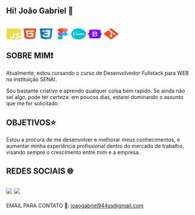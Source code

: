 ## Hi! João Gabriel 👾

<div style="display: inline_block"><br>
  <img align="center" alt="JAO-JS" height="30" width="40" src="https://raw.githubusercontent.com/devicons/devicon/master/icons/javascript/javascript-plain.svg">
  <img align="center" alt="JAO-HTML" height="30" width="40" src="https://raw.githubusercontent.com/devicons/devicon/master/icons/html5/html5-original.svg">
  <img align="center" alt="JAO-CSS" height="30" width="40" src="https://raw.githubusercontent.com/devicons/devicon/master/icons/css3/css3-original.svg">
  <img align="center" alt="JAO-FIGMA" height="30" width="40" src="https://raw.githubusercontent.com/devicons/devicon/master/icons/figma/figma-original.svg">
  <img align="center" alt="JAO-CANVA" height="30" width="40" src="https://raw.githubusercontent.com/devicons/devicon/master/icons/canva/canva-original.svg">
  <img align="center" alt="JAO-BOOTSTRAP" height="30" width="40" src="https://raw.githubusercontent.com/devicons/devicon/master/icons/bootstrap/bootstrap-original.svg">
  <img align="center" alt="JAO-GIT" height="30" width="40" src="https://raw.githubusercontent.com/devicons/devicon/master/icons/git/git-original.svg">
</div>



## SOBRE MIM❗
Atualmente, estou cursando o curso de Desenvolvedor Fullstack para WEB na instituição SENAI.



Sou bastante criativo e aprendo qualquer coisa bem rapido. Se ainda não sei algo, pode ter certeza: em poucos dias, estarei dominando o assunto que me for solicitado.

## OBJETIVOS⭐
Estou a procura de me desenvolver e melhorar meus conhecimentos, e aumentar minha 
experiência profissional dentro do mercado de trabalho, visando sempre o crescimento 
entre mim e a empresa.

## REDES SOCIAIS 🌐
   <a href="https://instagram.com/joaogabriel944s" target="_blank"><img src="https://img.shields.io/badge/-Instagram-%23E4405F?style=for-the-badge&logo=instagram&logoColor=white" target="_blank"></a>
  <a href="https://www.linkedin.com/in/gabriel-silva944ss/" target="_blank"><img src="https://img.shields.io/badge/-LinkedIn-%230077B5?style=for-the-badge&logo=linkedin&logoColor=white" target="_blank"></a> 
  -
  EMAIL PARA CONTATO 📩: joaogabriel944ss@gmail.com
